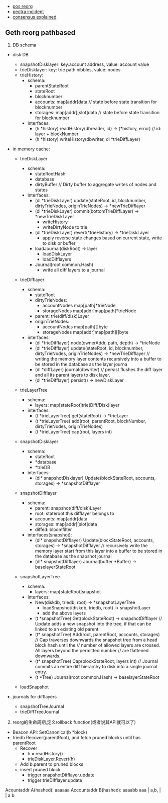 
- [pos reorg](https://barnabe.substack.com/p/pos-ethereum-reorg)
- [pectra incident](https://github.com/ethereum/pm/tree/master/Pectra)
- [consensus explained](https://www.youtube.com/watch?v=5gfNUVmX3Es)


## Geth reorg pathbased
1. DB schema
- disk DB
    - snapshotDisklayer: key:account address, value: account value
    - trieDisklayer: key: trie path nibbles, value: nodes
    - trieHistory: 
        - schema:
            - parentStateRoot
            - stateRoot
            - blocknumber
            - accounts: map[addr]data // state before state transition for blocknumber
            - storages: map[addr][slot]data // state before state transition for blocknumber
        - interfaces:
            - (h *history) readHistory(dbreader, id) -> (*history, error) // id: layer + blockNumber
            - (h *history) writeHistory(dbwriter, dl *trieDiffLayer)


- in memory cache:
    - trieDiskLayer
        - schema:
            - stateRootHash
            - database
            - dirtyBuffer // Dirty buffer to aggregate writes of nodes and states
        - interfaces:
            - (dl *trieDiskLayer) update(stateRoot, id, blocknumber, dirtyTrieNodes, originTrieNodes) -> *newTrieDifflayer
            - (dl *trieDiskLayer) commit(bottomTrieDiffLayer) -> *newTrieDiskLayer
                - writeHistory
                - writeDirtyNode to trie
            - (dl *trieDiskLayer) revert(*trieHistory) -> *trieDiskLayer
                - apply reverse state changes based on current state, write to disk or buffer
            - loadJournal(diskRoot) -> layer
                - loadDiskLayer
                - loadDifflayers
            - Journal(root common.Hash)
                - write all diff layers to a journal

    - trieDifflayer
        - schema:
            - stateRoot
            - dirtyTrieNodes:
                - accountNodes map[path]*trieNode
	            - storageNodes map[addr]map[path]*trieNode
            - parent: trie(diff/disk)Layer
            - originTrieNodes:  
                - accountNodes map[path][]byte
	            - storageNodes map[addr]map[path][]byte
        - interfaces:
            - (dl *trieDifflayer) node(ownerAddr, path, depth) -> *trieNode
            - (dl *trieDifflayer) update(stateRoot, id, blocknumber, dirtyTrieNodes, originTrieNodes) -> *newTrieDifflayer
            // writing the memory layer contents recursively into a buffer to be stored in the database as the layer journa
            - (dl *diffLayer) journal(dbwriter)
            // persist flushes the diff layer and all its parent layers to disk layer.
            - (dl *trieDifflayer) persist() -> newDiskLayer
    
    - trieLayerTree
        - schema:
            - layers: map[stateRoot]trie(Diff/Disk)layer
        - interfaces:
            - (t *trieLayerTree) get(stateRoot) -> *trieLayer
            - (t *trieLayerTree) add(root, parentRoot, blockNumber, dirtyTrieNodes, originTrieNodes)
            - (t *trieLayerTree) cap(root, layers int)

    - snapshotDisklayer
        - schema:
            - stateRoot
            - *database
            - *trieDB
        - interfaces:
            - (dl* snapshotDisklayer) Update(blockStateRoot, accounts, storages) -> *snapshotDifflayer

    - snapshotDifflayer
        - schema:
            - parent: snapshot(diff/disk)Layer
            - root: stateroot this difflayer belongs to
            - accounts: map[addr]data
            - storages: map[addr][slot]data
            - diffed: bloomfilter
        - interfaces(snapshot):
            - (dl* snapshotDifflayer) Update(blockStateRoot, accounts, storages) -> *snapshotDifflayer
            // recursively write the memory layer start from this layer into a buffer to be stored in the database as the snapshot journal
            - (dl* snapshotDifflayer) Journal(buffer *Buffer) -> baselayerStateRoot
    - snapshotLayerTree
        - schema:
            - layers: map[stateRoot]snapshot
        - interfaces:
            - New(diskdb, triedb, root) -> *snapshotLayerTree
                - loadSnapshot(diskdb, triedb, root) -> snapshotLayer
                - add the above layers
            - (t *snapshotTree) Get(blockStateRoot) -> snapshotDifflayer
            // Update adds a new snapshot into the tree, if that can be linked to an existing old parent.
            - (t* snapshotTree) Add(root, parentRoot, accounts, storages)
            // Cap traverses downwards the snapshot tree from a head block hash until the
            // number of allowed layers are crossed. All layers beyond the permitted number
            // are flattened downwards.
            - (t* snapshotTree) Cap(blockStateRoot, layers int)
            // Journal commits an entire diff hierarchy to disk into a single journal entry.
            - (t *Tree) Journal(root common.Hash) -> baselayerStateRoot
    - loadSnapshot

- journals for difflayers
    - snapshotTreeJournal
    - trieDiffTreeJournal

2. reorg的生命周期,定义rollback function(或者说其API就可以了)

- Beacon API: SetCanonical(b *block)
- triedb.Recover(parentRoot), and fetch pruned blocks until has parentRoot
    - Recover
        - h = readHistory()
        - trieDiskLayer.Revert(h)
    - Add b.parent to pruned blocks
    - insert pruned block
        - trigger snapshotDifflayer.update
        - trigger trieDifflayer.update


Acountaddr A(hashed): aaaaaa
Accountaddr B(hashed):  aaaabb
aaa
|
a,b,
| |
a  b